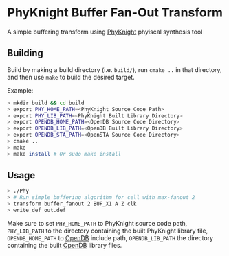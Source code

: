 # PhyKnight Buffer Fan-Out Transform

A simple buffering transform using [PhyKnight](https://github.com/The-OpenROAD-Project/PhyKnight) phyiscal synthesis tool

## Building

Build by making a build directory (i.e. `build/`), run `cmake ..` in that directory, and then use `make` to build the desired target.

Example:

```bash
> mkdir build && cd build
> export PHY_HOME_PATH=<PhyKnight Source Code Path>
> export PHY_LIB_PATH=<PhyKnight Built Library Directory>
> export OPENDB_HOME_PATH=<OpenDB Source Code Directory>
> export OPENDB_LIB_PATH=<OpenDB Built Library Directory>
> export OPENDB_STA_PATH=<OpenSTA Source Code Directory>
> cmake ..
> make
> make install # Or sudo make install
```

## Usage

```bash
> ./Phy
> # Run simple buffering algorithm for cell with max-fanout 2
> transform buffer_fanout 2 BUF_X1 A Z clk
> write_def out.def
```

Make sure to set `PHY_HOME_PATH` to PhyKnight source code path, `PHY_LIB_PATH` to the directory containing the built PhyKnight library file, `OPENDB_HOME_PATH` to [OpenDB](https://github.com/The-OpenROAD-Project/OpenDB) include path, `OPENDB_LIB_PATH` the directory containing the built [OpenDB](https://github.com/The-OpenROAD-Project/OpenDB) library files.
